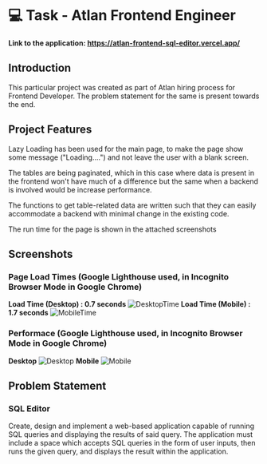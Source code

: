 # :computer: Task - Atlan Frontend Engineer
<strong> Link to the application: https://atlan-frontend-sql-editor.vercel.app/</strong>
<br>

## Introduction

This particular project was created as part of Atlan hiring process for Frontend Developer. The problem statement for the same is present towards the end.

## Project Features

Lazy Loading has been used for the main page, to make the page show some message ("Loading....") and not leave the user with a blank screen.

The tables are being paginated, which in this case where data is present in the frontend won't have much of a difference but the same when a backend is involved would be increase performance.

The functions to get table-related data are written such that they can easily accommodate a backend with minimal change in the existing code.

The run time for the page is shown in the attached screenshots

## Screenshots
### Page Load Times (Google Lighthouse used, in Incognito Browser Mode in Google Chrome)
<strong>Load Time (Desktop) : 0.7 seconds</strong>
![DesktopTime](https://drive.google.com/uc?export=view&id=1hV3BsNK1MPyRDUAngcObLIJR5qTyGWPc)
<strong>Load Time (Mobile) : 1.7 seconds</strong>
![MobileTime](https://drive.google.com/uc?export=view&id=1h4Lh_ZjmO5hp6QwWZOa4-OIKkWBhYX8d)

### Performace (Google Lighthouse used, in Incognito Browser Mode in Google Chrome)
<strong>Desktop</strong>
![Desktop](https://drive.google.com/uc?export=view&id=1eNl8V7U2ywv1dJv_wGBki7B50Hu8BGvo)
<strong>Mobile</strong>
![Mobile](https://drive.google.com/uc?export=view&id=1r0_2gpwnHHW310L39M5XGnp9l1VIKRyB)



## Problem Statement

### SQL Editor
Create, design and implement a web-based application capable of running SQL queries and displaying the results of said query. The application must include a space which accepts SQL queries in the form of user inputs, then runs the given query, and displays the result within the application.
